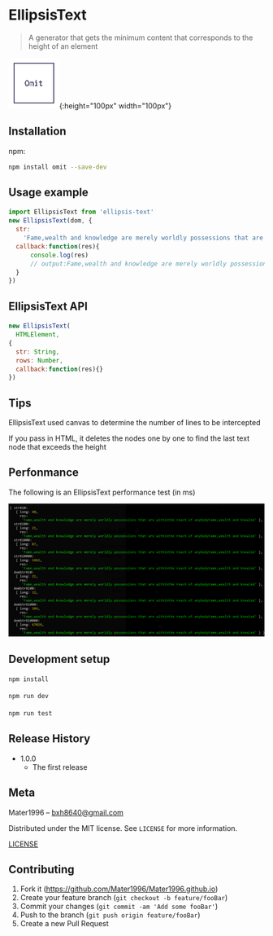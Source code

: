 # EllipsisText

> A generator that gets the minimum content that corresponds to the height of an element

![](header.png){:height="100px" width="100px"}

## Installation

npm:

```sh
npm install omit --save-dev
```

## Usage example

```js
import EllipsisText from 'ellipsis-text'
new EllipsisText(dom, {
  str:
    'Fame,wealth and knowledge are merely worldly possessions that are withinthe reach of anybodyFame,wealth and knowledge are merely worldly possessions that are withinthe reach of anybodyFame',
  callback:function(res){
      console.log(res) 
      // output:Fame,wealth and knowledge are merely worldly possessions that are withinthe reach of anybodyFame,wealth and knowled
  }
})
```

## EllipsisText API

```js
new EllipsisText(
  HTMLElement,
{
  str: String,
  rows: Number,
  callback:function(res){}
})
```

## Tips

EllipsisText used canvas to determine the number of lines to be intercepted

If you pass in HTML, it deletes the nodes one by one to find the last text node that exceeds the height

## Perfonmance

The following is an EllipsisText performance test (in ms)

![](performance.jpg)


## Development setup

```sh
npm install

npm run dev

npm run test
```

## Release History

- 1.0.0
  - The first release

## Meta

Mater1996 – bxh8640@gmail.com

Distributed under the MIT license. See `LICENSE` for more information.

[LICENSE](https://github.com/Mater1996/omit/blob/master/LICENSE)

## Contributing

1. Fork it (<https://github.com/Mater1996/Mater1996.github.io>)
2. Create your feature branch (`git checkout -b feature/fooBar`)
3. Commit your changes (`git commit -am 'Add some fooBar'`)
4. Push to the branch (`git push origin feature/fooBar`)
5. Create a new Pull Request
